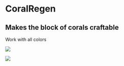 # CoralRegen


## Makes the block of corals craftable

Work with all colors

![](https://libertycraft.fr/wp-content/uploads/2019/01/Capture-d’écran-du-2019-01-15-19-38-38.png)

![](https://libertycraft.fr/wp-content/uploads/2019/01/Capture-d’écran-du-2019-01-15-19-39-22.png)
